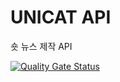 # UNICAT API

숏 뉴스 제작 API

[![Quality Gate Status](https://sonarcloud.io/api/project_badges/measure?project=GET-to-the-POINT_unicat-api&metric=alert_status)](https://sonarcloud.io/summary/new_code?id=GET-to-the-POINT_unicat-api)
